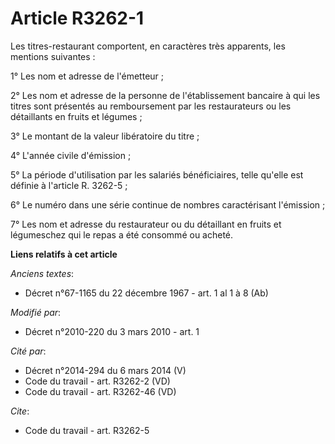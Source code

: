 # Article R3262-1

Les titres-restaurant comportent, en caractères très apparents, les mentions suivantes : 

1° Les nom et adresse de l'émetteur ; 

2° Les nom et adresse de la personne de l'établissement bancaire à qui les titres sont présentés au remboursement par les
restaurateurs ou les détaillants en fruits et légumes ; 

3° Le montant de la valeur libératoire du titre ; 

4° L'année civile d'émission ; 

5° La période d'utilisation par les salariés bénéficiaires, telle qu'elle est définie à l'article R. 3262-5 ; 

6° Le numéro dans une série continue de nombres caractérisant l'émission ; 

7° Les nom et adresse du restaurateur ou du détaillant en fruits et légumeschez qui le repas a été consommé ou acheté.

**Liens relatifs à cet article**

_Anciens textes_:

  - Décret n°67-1165 du 22 décembre 1967 - art. 1 al 1 à 8 (Ab)

_Modifié par_:

  - Décret n°2010-220 du 3 mars 2010 - art. 1

_Cité par_:

  - Décret n°2014-294 du 6 mars 2014 (V)
  - Code du travail - art. R3262-2 (VD)
  - Code du travail - art. R3262-46 (VD)

_Cite_:

  - Code du travail - art. R3262-5
